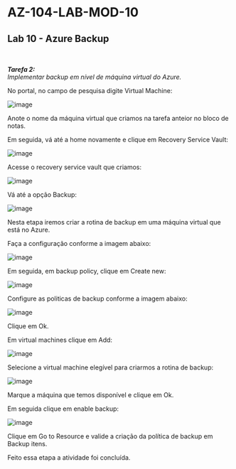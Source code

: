 # AZ-104-LAB-MOD-10

 <h2>Lab 10 - Azure Backup</h2> <br>

 ***Tarefa 2:***  
    *Implementar backup em nível de máquina virtual do Azure.*

No portal, no campo de pesquisa digite Virtual Machine: 

![image](https://user-images.githubusercontent.com/107069287/199322009-08ce20a8-a1db-462b-8be9-68747beb6829.png)

Anote o nome da máquina virtual que criamos na tarefa anteior no bloco de notas. 

Em seguida, vá até a home novamente e clique em Recovery Service Vault: 

![image](https://user-images.githubusercontent.com/107069287/199322356-5d2b020b-6df1-49ca-a885-154c69869a8c.png)

Acesse o recovery service vault que criamos: 

![image](https://user-images.githubusercontent.com/107069287/199322463-a4600904-b7e1-4ca8-8035-9ec538247d41.png)

Vá até a opção Backup: 

![image](https://user-images.githubusercontent.com/107069287/199322573-60c7ca4b-bc16-45d8-b3f9-ca48730c179b.png)

Nesta etapa iremos criar a rotina de backup em uma máquina virtual que está no Azure. 

Faça a configuração conforme a imagem abaixo: 

![image](https://user-images.githubusercontent.com/107069287/199322928-2d19721e-e0aa-4a6d-aea5-891ca3c4913a.png)

Em seguida, em backup policy, clique em Create new: 

![image](https://user-images.githubusercontent.com/107069287/199324031-33523091-9f86-4dcf-b164-d182daa609c9.png)

Configure as politicas de backup conforme a imagem abaixo: 

![image](https://user-images.githubusercontent.com/107069287/199324207-ef882bf4-5ed5-4a63-82ba-75a9009f8230.png)

Clique em Ok. 

Em virtual machines clique em Add: 

![image](https://user-images.githubusercontent.com/107069287/199324506-2575fe24-661c-41be-8c49-d726883c33c4.png)

Selecione a virtual machine elegível para criarmos a rotina de backup: 

![image](https://user-images.githubusercontent.com/107069287/199728603-df983e3e-c637-4fc3-8bae-941e3db8d759.png)

Marque a máquina que temos disponível e clique em Ok. 

Em seguida clique em enable backup: 

![image](https://user-images.githubusercontent.com/107069287/199729248-800dccb4-3ca9-4ee0-90ee-6a584aa0bf43.png)

Clique em Go to Resource e valide a criação da política de backup em Backup itens. 

Feito essa etapa a atividade foi concluída. 
